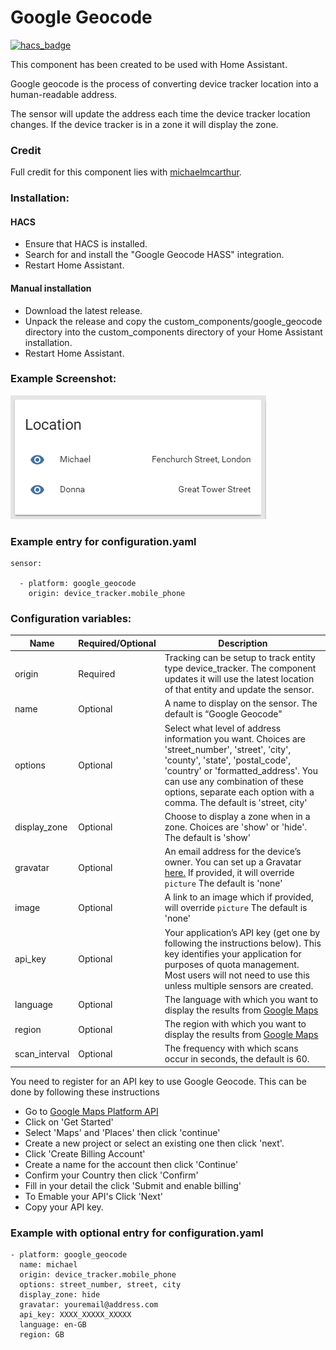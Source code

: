 # Google Geocode

[![hacs_badge](https://img.shields.io/badge/HACS-Default-orange.svg)](https://github.com/custom-components/hacs)

This component has been created to be used with Home Assistant.

Google geocode is the process of converting device tracker location into a human-readable address.

The sensor will update the address each time the device tracker location changes. If the device tracker is in a zone it will display the zone.

### Credit

Full credit for this component lies with [michaelmcarthur](https://github.com/michaelmcarthur).

### Installation:

#### HACS

- Ensure that HACS is installed.
- Search for and install the "Google Geocode HASS" integration.
- Restart Home Assistant.

#### Manual installation

- Download the latest release.
- Unpack the release and copy the custom_components/google_geocode directory into the custom_components directory of your Home Assistant installation.
- Restart Home Assistant.

### Example Screenshot:

![alt text](https://github.com/gregoryduckworth/GoogleGeocode-HASS/blob/master/Google_Geocode_Screenshot.png 'Screenshot')

### Example entry for configuration.yaml

```
sensor:

  - platform: google_geocode
    origin: device_tracker.mobile_phone
```

### Configuration variables:

|Name|Required/Optional|Description|
|----|-----------------|-----------|
| origin | Required | Tracking can be setup to track entity type device_tracker. The component updates it will use the latest location of that entity and update the sensor. |
| name | Optional | A name to display on the sensor. The default is “Google Geocode" |
| options | Optional | Select what level of address information you want. Choices are 'street_number', 'street', 'city', 'county', 'state', 'postal_code', 'country' or 'formatted_address'. You can use any combination of these options, separate each option with a comma. The default is 'street, city' |
| display_zone | Optional | Choose to display a zone when in a zone. Choices are 'show' or 'hide'. The default is 'show' |
| gravatar | Optional | An email address for the device’s owner. You can set up a Gravatar [here.](https://gravatar.com) If provided, it will override `picture` The default is 'none' |
| image | Optional | A link to an image which if provided, will override `picture` The default is 'none' |
| api_key | Optional | Your application’s API key (get one by following the instructions below). This key identifies your application for purposes of quota management. Most users will not need to use this unless multiple sensors are created. |
| language | Optional | The language with which you want to display the results from [Google Maps](https://developers.google.com/maps/documentation/javascript/localization#Language) |
| region | Optional | The region with which you want to display the results from [Google Maps](https://developers.google.com/maps/documentation/javascript/localization#Region) |
| scan_interval | Optional | The frequency with which scans occur in seconds, the default is 60. |

You need to register for an API key to use Google Geocode. This can be done by following these instructions

- Go to [Google Maps Platform API](https://cloud.google.com/maps-platform/#get-started)
- Click on 'Get Started'
- Select 'Maps' and 'Places' then click 'continue'
- Create a new project or select an existing one then click 'next'.
- Click 'Create Billing Account'
- Create a name for the account then click 'Continue'
- Confirm your Country then click 'Confirm'
- Fill in your detail the click 'Submit and enable billing'
- To Emable your API's Click 'Next'
- Copy your API key.

### Example with optional entry for configuration.yaml

```
- platform: google_geocode
  name: michael
  origin: device_tracker.mobile_phone
  options: street_number, street, city
  display_zone: hide
  gravatar: youremail@address.com
  api_key: XXXX_XXXXX_XXXXX
  language: en-GB
  region: GB
```
